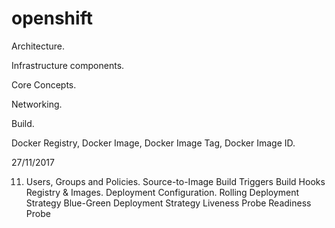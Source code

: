 # openshift

Architecture. 

Infrastructure components.

Core Concepts.

Networking.

Build.

Docker Registry, Docker Image, Docker Image Tag, Docker Image ID.



27/11/2017

11. Users, Groups and Policies.
Source-to-Image
Build Triggers
Build Hooks
Registry & Images.
Deployment Configuration.
Rolling Deployment Strategy
Blue-Green Deployment Strategy
Liveness Probe
Readiness Probe




